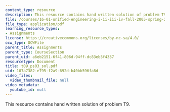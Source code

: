 ```yaml
---
content_type: resource
description: This resource contains hand written solution of problem T9.
file: /courses/16-01-unified-engineering-i-ii-iii-iv-fall-2005-spring-2006/107a7382e795f2a9692db40bb596fa8d_t09_ps03_sol.pdf
file_type: application/pdf
learning_resource_types:
- Assignments
license: https://creativecommons.org/licenses/by-nc-sa/4.0/
ocw_type: OCWFile
parent_title: Assignments
parent_type: CourseSection
parent_uid: a6eb2151-6f41-806d-94ff-dc83eb5f4337
resourcetype: Document
title: t09_ps03_sol.pdf
uid: 107a7382-e795-f2a9-692d-b40bb596fa8d
video_files:
  video_thumbnail_file: null
video_metadata:
  youtube_id: null
---
```

This resource contains hand written solution of problem T9.